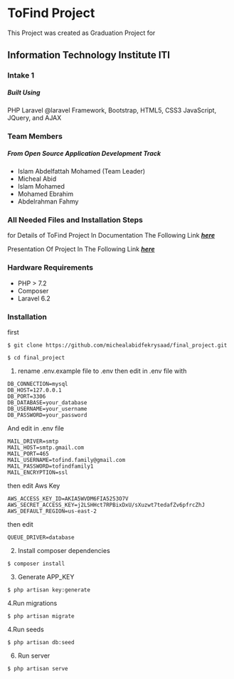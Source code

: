# ToFind Project

This Project was created as Graduation Project for 

## Information Technology Institute ITI
### Intake 1

##### Built Using
 PHP
  Laravel
   @laravel Framework,
     Bootstrap, 
       HTML5,
        CSS3 
        JavaScript,
        JQuery,
        and 
        AJAX

### Team Members

##### From Open Source Application Development Track
* Islam Abdelfattah Mohamed (Team Leader) 
* Micheal Abid​
* Islam Mohamed​
* Mohamed Ebrahim​
* Abdelrahman Fahmy​


### All Needed Files and Installation Steps


for Details of ToFind Project In Documentation The Following Link
**_[here](https://drive.google.com/file/d/1Uv2DrqzeGG6YvfsqojHr4OqQHax2WKfk/view)_**

Presentation Of Project In The Following Link
**_[here](https://drive.google.com/file/d/1ugbNoPF3Ad1MwnHtQ2xfn-VjvnyQKg9c/view)_**

### Hardware Requirements
-	PHP > 7.2
-   Composer
-	Laravel 6.2

### Installation
first
```
$ git clone https://github.com/michealabidfekrysaad/final_project.git
```
```
$ cd final_project
```

1. rename .env.example file to .env 
then edit in .env file with
```
DB_CONNECTION=mysql
DB_HOST=127.0.0.1
DB_PORT=3306
DB_DATABASE=your_database
DB_USERNAME=your_username
DB_PASSWORD=your_password
```
And edit  in .env file
```
MAIL_DRIVER=smtp
MAIL_HOST=smtp.gmail.com
MAIL_PORT=465
MAIL_USERNAME=tofind.family@gmail.com
MAIL_PASSWORD=tofindfamily1
MAIL_ENCRYPTION=ssl
```
then edit Aws Key
```
AWS_ACCESS_KEY_ID=AKIA5WVDM6FIA5253O7V
AWS_SECRET_ACCESS_KEY=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
AWS_DEFAULT_REGION=us-east-2
```
then edit 
```
QUEUE_DRIVER=database
```

2. Install composer dependencies
```
$ composer install
```

3. Generate APP_KEY
```
$ php artisan key:generate
```
4.Run migrations
```
$ php artisan migrate
```
4.Run seeds
```
$ php artisan db:seed
```
6. Run server
```
$ php artisan serve
```

